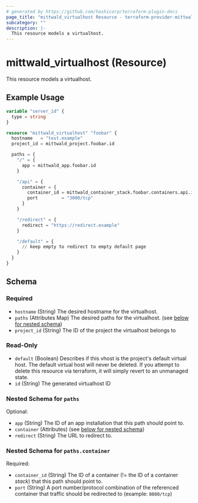 ```yaml
---
# generated by https://github.com/hashicorp/terraform-plugin-docs
page_title: "mittwald_virtualhost Resource - terraform-provider-mittwald"
subcategory: ""
description: |-
  This resource models a virtualhost.
---
```


# mittwald_virtualhost (Resource)

This resource models a virtualhost.

## Example Usage

```terraform
variable "server_id" {
  type = string
}

resource "mittwald_virtualhost" "foobar" {
  hostname   = "test.example"
  project_id = mittwald_project.foobar.id

  paths = {
    "/" = {
      app = mittwald_app.foobar.id
    }

    "/api" = {
      container = {
        container_id = mittwald_container_stack.foobar.containers.api.id
        port         = "3000/tcp"
      }
    }

    "/redirect" = {
      redirect = "https://redirect.example"
    }

    "/default" = {
      // keep empty to redirect to empty default page
    }
  }
}
```

<!-- schema generated by tfplugindocs -->
## Schema

### Required

- `hostname` (String) The desired hostname for the virtualhost.
- `paths` (Attributes Map) The desired paths for the virtualhost. (see [below for nested schema](#nestedatt--paths))
- `project_id` (String) The ID of the project the virtualhost belongs to

### Read-Only

- `default` (Boolean) Describes if this vhost is the project's default virtual host. The default virtual host will never be deleted. If you attempt to delete this resource via terraform, it will simply revert to an unmanaged state.
- `id` (String) The generated virtualhost ID

<a id="nestedatt--paths"></a>
### Nested Schema for `paths`

Optional:

- `app` (String) The ID of an app installation that this path should point to.
- `container` (Attributes) (see [below for nested schema](#nestedatt--paths--container))
- `redirect` (String) The URL to redirect to.

<a id="nestedatt--paths--container"></a>
### Nested Schema for `paths.container`

Required:

- `container_id` (String) The ID of a container (!= the ID of a container *stack*) that this path should point to.
- `port` (String) A port number/protocol combination of the referenced container that traffic should be redirected to (example: `8080/tcp`)
